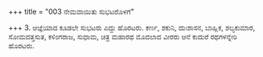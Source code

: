 +++
title = "003 ನೇಮವಾಯಿತು ಸುಭಟರೊಳಗೆ"

+++
3. ಆಜ್ಞೆಯಾದ ಕೂಡಲೇ ಸುಭಟರು ಎದ್ದು ಹೊರಟರು. ಕರ್ಣ, ಶಕುನಿ, ದುಃಶಾಸನ, ಬಾಹ್ಲಿಕ, ಶಲ್ಯಕುಮಾರ, ಸೋಮದತ್ತಸುತ, ಕಳಿಂಗರಾಜ, ಸುಧಾಮ, ಚಿತ್ರ ಮಹಾರಥ ಮೊದಲಾದ ವೀರರು ಆನೆ ಕುದುರೆ ರಥಗಳನ್ನೇರಿ ಹೊರಟರು.